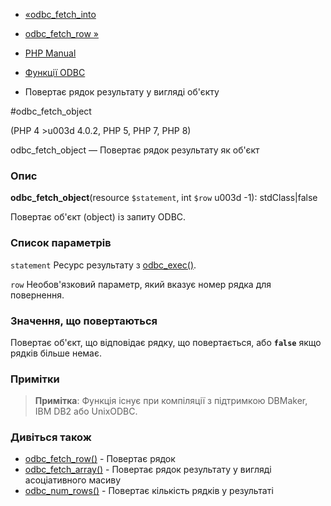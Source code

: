 - [«odbc_fetch_into](function.odbc-fetch-into.md)
- [odbc_fetch_row »](function.odbc-fetch-row.md)

- [PHP Manual](index.md)
- [Функції ODBC](ref.uodbc.md)
- Повертає рядок результату у вигляді об'єкту

#odbc_fetch_object

(PHP 4 \>u003d 4.0.2, PHP 5, PHP 7, PHP 8)

odbc_fetch_object — Повертає рядок результату як об'єкт

### Опис

**odbc_fetch_object**(resource `$statement`, int `$row` u003d -1):
stdClass\|false

Повертає об'єкт (object) із запиту ODBC.

### Список параметрів

`statement`
Ресурс результату з [odbc_exec()](function.odbc-exec.md).

`row`
Необов'язковий параметр, який вказує номер рядка для повернення.

### Значення, що повертаються

Повертає об'єкт, що відповідає рядку, що повертається, або **`false`**
якщо рядків більше немає.

### Примітки

> **Примітка**: Функція існує при компіляції з підтримкою DBMaker,
> IBM DB2 або UnixODBC.

### Дивіться також

- [odbc_fetch_row()](function.odbc-fetch-row.md) - Повертає рядок
- [odbc_fetch_array()](function.odbc-fetch-array.md) - Повертає
рядок результату у вигляді асоціативного масиву
- [odbc_num_rows()](function.odbc-num-rows.md) - Повертає
кількість рядків у результаті
